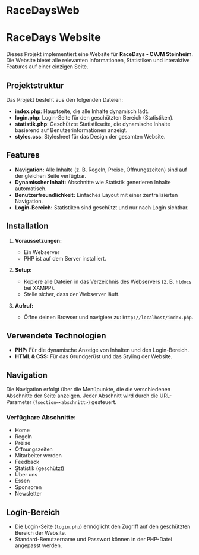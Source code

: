 # RaceDaysWeb

# RaceDays Website

Dieses Projekt implementiert eine Website für **RaceDays - CVJM Steinheim**. Die Website bietet alle relevanten Informationen, Statistiken und interaktive Features auf einer einzigen Seite.

## Projektstruktur

Das Projekt besteht aus den folgenden Dateien:

- **index.php**: Hauptseite, die alle Inhalte dynamisch lädt.
- **login.php**: Login-Seite für den geschützten Bereich (Statistiken).
- **statistik.php**: Geschützte Statistikseite, die dynamische Inhalte basierend auf Benutzerinformationen anzeigt.
- **styles.css**: Stylesheet für das Design der gesamten Website.

## Features

- **Navigation:** Alle Inhalte (z. B. Regeln, Preise, Öffnungszeiten) sind auf der gleichen Seite verfügbar.
- **Dynamischer Inhalt:** Abschnitte wie Statistik generieren Inhalte automatisch.
- **Benutzerfreundlichkeit:** Einfaches Layout mit einer zentralisierten Navigation.
- **Login-Bereich:** Statistiken sind geschützt und nur nach Login sichtbar.

## Installation

1. **Voraussetzungen:**

   - Ein Webserver
   - PHP ist auf dem Server installiert.
2. **Setup:**

   - Kopiere alle Dateien in das Verzeichnis des Webservers (z. B. `htdocs` bei XAMPP).
   - Stelle sicher, dass der Webserver läuft.
3. **Aufruf:**

   - Öffne deinen Browser und navigiere zu: `http://localhost/index.php`.

## Verwendete Technologien

- **PHP:** Für die dynamische Anzeige von Inhalten und den Login-Bereich.
- **HTML & CSS:** Für das Grundgerüst und das Styling der Website.

## Navigation

Die Navigation erfolgt über die Menüpunkte, die die verschiedenen Abschnitte der Seite anzeigen. Jeder Abschnitt wird durch die URL-Parameter (`?section=<abschnitt>`) gesteuert.

### Verfügbare Abschnitte:

- Home
- Regeln
- Preise
- Öffnungszeiten
- Mitarbeiter werden
- Feedback
- Statistik (geschützt)
- Über uns
- Essen
- Sponsoren
- Newsletter

## Login-Bereich

- Die Login-Seite (`login.php`) ermöglicht den Zugriff auf den geschützten Bereich der Website.
- Standard-Benutzername und Passwort können in der PHP-Datei angepasst werden.
